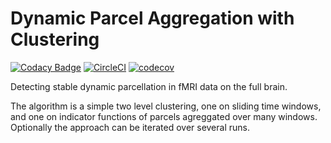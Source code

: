 # Dynamic Parcel Aggregation with Clustering

[![Codacy Badge](https://api.codacy.com/project/badge/Grade/963ddefc14884a289b800497e74c4e45)](https://app.codacy.com/gh/courtois-neuromod/dypac?utm_source=github.com&utm_medium=referral&utm_content=courtois-neuromod/dypac&utm_campaign=Badge_Grade_Dashboard) [![CircleCI](https://circleci.com/gh/courtois-neuromod/dypac.svg?style=svg)](https://circleci.com/gh/courtois-neuromod/dypac) [![codecov](https://codecov.io/gh/courtois-neuromod/dypac/branch/master/graph/badge.svg)](https://codecov.io/gh/courtois-neuromod/dypac)

Detecting stable dynamic parcellation in fMRI data on the full brain.

The algorithm is a simple two level clustering, one on sliding time windows, and one on indicator functions of parcels agreggated over many windows. Optionally the approach can be iterated over several runs.
